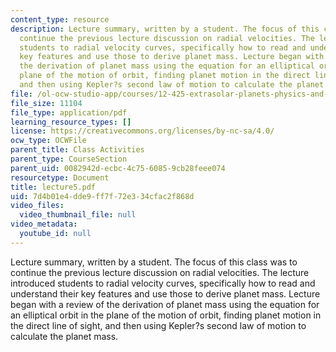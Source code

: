 ```yaml
---
content_type: resource
description: Lecture summary, written by a student. The focus of this class was to
  continue the previous lecture discussion on radial velocities. The lecture introduced
  students to radial velocity curves, specifically how to read and understand their
  key features and use those to derive planet mass. Lecture began with a review of
  the derivation of planet mass using the equation for an elliptical orbit in the
  plane of the motion of orbit, finding planet motion in the direct line of sight,
  and then using Kepler?s second law of motion to calculate the planet mass.
file: /ol-ocw-studio-app/courses/12-425-extrasolar-planets-physics-and-detection-techniques-fall-2007/7d4b01e4dde9ff7f72e334cfac2f868d_lecture5.pdf
file_size: 11104
file_type: application/pdf
learning_resource_types: []
license: https://creativecommons.org/licenses/by-nc-sa/4.0/
ocw_type: OCWFile
parent_title: Class Activities
parent_type: CourseSection
parent_uid: 0082942d-ecbc-4c75-6085-9cb28feee074
resourcetype: Document
title: lecture5.pdf
uid: 7d4b01e4-dde9-ff7f-72e3-34cfac2f868d
video_files:
  video_thumbnail_file: null
video_metadata:
  youtube_id: null
---
```

Lecture summary, written by a student. The focus of this class was to continue the previous lecture discussion on radial velocities. The lecture introduced students to radial velocity curves, specifically how to read and understand their key features and use those to derive planet mass. Lecture began with a review of the derivation of planet mass using the equation for an elliptical orbit in the plane of the motion of orbit, finding planet motion in the direct line of sight, and then using Kepler?s second law of motion to calculate the planet mass.